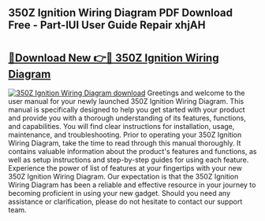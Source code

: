 ## 350Z Ignition Wiring Diagram PDF Download Free - Part-lUI User Guide Repair xhjAH

# <h2><a href="http://dfn004.blite.top/?on=350Z+Ignition+Wiring+Diagram">🔗Download New 👉🔴 350Z Ignition Wiring Diagram</a></h2>

[![350Z Ignition Wiring Diagram download](https://i.imgur.com/lujVjoI.png)](http://dfn004.blite.top/?on=350Z+Ignition+Wiring+Diagram)
Greetings and welcome to the user manual for your newly launched 350Z Ignition Wiring Diagram. This manual is specifically designed to help you get started with your product and provide you with a thorough understanding of its features, functions, and capabilities. You will find clear instructions for installation, usage, maintenance, and troubleshooting. Prior to operating your 350Z Ignition Wiring Diagram, take the time to read through this manual thoroughly. It contains valuable information about the product's features and functions, as well as setup instructions and step-by-step guides for using each feature. Experience the power of list of features at your fingertips with your new 350Z Ignition Wiring Diagram. Our expectation is that the 350Z Ignition Wiring Diagram has been a reliable and effective resource in your journey to becoming proficient in using your new gadget. Should you need any assistance or clarification, please do not hesitate to contact our support team.
